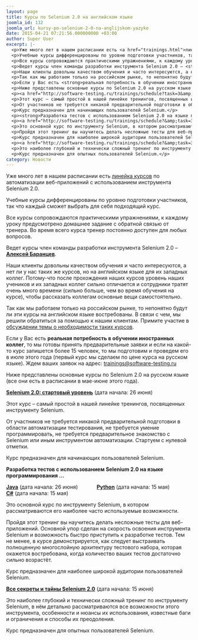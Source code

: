 ```yaml
---
layout: page
title: Курсы по Selenium 2.0 на английском языке
joomla_id: 132
joomla_url: kursy-po-selenium-2-0-na-anglijskom-yazyke
date: 2015-04-21 07:21:56.000000000 +03:00
author: Super User
excerpt: |-
  <p>Уже много лет в нашем расписании есть <a href="trainings.html">линейка курсов</a> по автоматизации веб-приложений с использованием инструмента Selenium 2.0.</p>
  <p>Учебные курсы дифференцированы по уровню подготовки участников, так что каждый сможет выбрать для себя подходящий курс.</p>
  <p>Все курсы сопровождаются практическими упражнениями, к каждому уроку предусмотрено домашнее задание с обратной связью от тренера. Во время всего курса тренер постоянно доступен для любых вопросов.</p>
  <p>Ведет курсы член команды разработки инструмента Selenium 2.0 – <strong><a href="http://software-testing.ru/about/authors/9-barancev">Алексей Баранцев</a></strong>.</p>
  <p>Наши клиенты довольны качеством обучения и часто интересуются, а нет ли у нас таких же курсов, но на английском языке для их западных коллег. Потому-что после прохождения наших курсов уровень наших учеников и их западных коллег сильно отличается и сотрудники тратят очень много времени (сильно больше, чем во время обучения на курсе), чтобы рассказать коллегам основные вещи самостоятельно.</p>
  <p>Так как мы работаем только на российском рынке, то непонятно будут ли эти курсы на английском языке востребованы. В связи с чем, мы решили обратиться за помощью к нашим клиентам. Примите участие в <a href="http://software-testing.ru/forum/index.php?/topic/30834-nuzhny-li-kursy-po-selenium-20-na-anglijskom-iazyke/">обсуждении темы о необходимости таких курсов</a>.</p>
  <p>Если у Вас есть <strong>реальная потребность в обучении иностранных коллег</strong>, то мы готовы принять предварительные заявки и если на какой-то курс запишется более 15 человек, то мы подготовим и проведем его в июле этого года (первый курс мы сделаем по цене курса на русском языке). Ждем ваших заявок на адрес: <a href="mailto:trainings@software-testing.ru">trainings@software-testing.ru</a></p>
  <p>Ниже представлены основные курсы по Selenium 2.0 на русском языке (все они есть в расписании в мае-июне этого года).</p>
  <p><a href="http://software-testing.ru/trainings/schedule?task=3&amp;cid=185"><strong>Selenium 2.0: стартовый уровень</strong></a> (дата начала: 26 июня)</p>
  <p>Этот курс – самый простой в нашей линейке тренингов, посвященных инструменту Selenium.</p>
  <p>От участников не требуется никакой предварительной подготовки в области автоматизации тестирования, не требуется умение программировать, не требуется предварительное знакомство с Selenium или иным инструментом автоматизации. Стартуем с нулевой отметки.</p>
  <p>Курс предназначен для начинающих пользователей Selenium.</p>
  <p><strong>Разработка тестов с использованием Selenium 2.0 на языке программирования ...</strong></p>
  <p><a href="http://software-testing.ru/trainings/schedule?&amp;task=3&amp;cid=186"><strong>Java</strong></a> (дата начала: 26 июня)             <a href="http://software-testing.ru/trainings/schedule?task=3&amp;cid=187"><strong>Python</strong></a> (дата начала: 15 мая)                <a href="http://software-testing.ru/trainings/schedule?&amp;task=3&amp;cid=228"><strong>С#</strong></a> (дата начала: 15 мая)</p>
  <p>Это основной курс по инструменту Selenium, в котором рассматриваются его наиболее часто используемые возможности.</p>
  <p>Пройдя этот тренинг вы научитесь делать несложные тесты для веб-приложений. Основной упор сделан на скорость освоения инструмента Selenium и возможность быстро приступить к разработке тестов. Тем не менее, в курсе демонстрируется, как следует выстраивать полноценную многослойную архитектуру тестового набора, которая окажется востребована, когда количество ваших тестов достаточно сильно возрастёт.</p>
  <p>Курс предназначен для наиболее широкой аудитории пользователей Selenium.</p>
  <p><a href="http://software-testing.ru/trainings/schedule?&amp;task=3&amp;cid=164"><strong>Все секреты и тайны Selenium 2.0</strong></a> (дата начала: 15 июня)</p>
  <p>Это наиболее глубокий и технически сложный тренинг по инструменту Selenium, в нём детально рассматриваются все возможности этого инструмента, особенности и нюансы их использования, известные баги и ограничения и способы их преодоления.</p>
  <p>Курс предназначен для опытных пользователей Selenium.</p>
category: Новости
---
```

<p>Уже много лет в нашем расписании есть <a href="trainings.html">линейка курсов</a> по автоматизации веб-приложений с использованием инструмента Selenium 2.0.</p>
<p>Учебные курсы дифференцированы по уровню подготовки участников, так что каждый сможет выбрать для себя подходящий курс.</p>
<p>Все курсы сопровождаются практическими упражнениями, к каждому уроку предусмотрено домашнее задание с обратной связью от тренера. Во время всего курса тренер постоянно доступен для любых вопросов.</p>
<p>Ведет курсы член команды разработки инструмента Selenium 2.0 – <strong><a href="http://software-testing.ru/about/authors/9-barancev">Алексей Баранцев</a></strong>.</p>
<p>Наши клиенты довольны качеством обучения и часто интересуются, а нет ли у нас таких же курсов, но на английском языке для их западных коллег. Потому-что после прохождения наших курсов уровень наших учеников и их западных коллег сильно отличается и сотрудники тратят очень много времени (сильно больше, чем во время обучения на курсе), чтобы рассказать коллегам основные вещи самостоятельно.</p>
<p>Так как мы работаем только на российском рынке, то непонятно будут ли эти курсы на английском языке востребованы. В связи с чем, мы решили обратиться за помощью к нашим клиентам. Примите участие в <a href="http://software-testing.ru/forum/index.php?/topic/30834-nuzhny-li-kursy-po-selenium-20-na-anglijskom-iazyke/">обсуждении темы о необходимости таких курсов</a>.</p>
<p>Если у Вас есть <strong>реальная потребность в обучении иностранных коллег</strong>, то мы готовы принять предварительные заявки и если на какой-то курс запишется более 15 человек, то мы подготовим и проведем его в июле этого года (первый курс мы сделаем по цене курса на русском языке). Ждем ваших заявок на адрес: <a href="mailto:trainings@software-testing.ru">trainings@software-testing.ru</a></p>
<p>Ниже представлены основные курсы по Selenium 2.0 на русском языке (все они есть в расписании в мае-июне этого года).</p>
<p><a href="http://software-testing.ru/trainings/schedule?task=3&amp;cid=185"><strong>Selenium 2.0: стартовый уровень</strong></a> (дата начала: 26 июня)</p>
<p>Этот курс – самый простой в нашей линейке тренингов, посвященных инструменту Selenium.</p>
<p>От участников не требуется никакой предварительной подготовки в области автоматизации тестирования, не требуется умение программировать, не требуется предварительное знакомство с Selenium или иным инструментом автоматизации. Стартуем с нулевой отметки.</p>
<p>Курс предназначен для начинающих пользователей Selenium.</p>
<p><strong>Разработка тестов с использованием Selenium 2.0 на языке программирования ...</strong></p>
<p><a href="http://software-testing.ru/trainings/schedule?&amp;task=3&amp;cid=186"><strong>Java</strong></a> (дата начала: 26 июня)             <a href="http://software-testing.ru/trainings/schedule?task=3&amp;cid=187"><strong>Python</strong></a> (дата начала: 15 мая)                <a href="http://software-testing.ru/trainings/schedule?&amp;task=3&amp;cid=228"><strong>С#</strong></a> (дата начала: 15 мая)</p>
<p>Это основной курс по инструменту Selenium, в котором рассматриваются его наиболее часто используемые возможности.</p>
<p>Пройдя этот тренинг вы научитесь делать несложные тесты для веб-приложений. Основной упор сделан на скорость освоения инструмента Selenium и возможность быстро приступить к разработке тестов. Тем не менее, в курсе демонстрируется, как следует выстраивать полноценную многослойную архитектуру тестового набора, которая окажется востребована, когда количество ваших тестов достаточно сильно возрастёт.</p>
<p>Курс предназначен для наиболее широкой аудитории пользователей Selenium.</p>
<p><a href="http://software-testing.ru/trainings/schedule?&amp;task=3&amp;cid=164"><strong>Все секреты и тайны Selenium 2.0</strong></a> (дата начала: 15 июня)</p>
<p>Это наиболее глубокий и технически сложный тренинг по инструменту Selenium, в нём детально рассматриваются все возможности этого инструмента, особенности и нюансы их использования, известные баги и ограничения и способы их преодоления.</p>
<p>Курс предназначен для опытных пользователей Selenium.</p>
